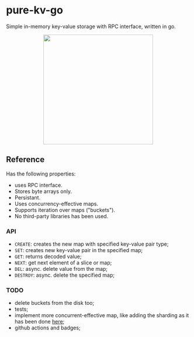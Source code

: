 # pure-kv-go  
Simple in-memory key-value storage with RPC interface, written in go.  

<p align="center"> <img src="https://github.com/gasparian/pure-kv-go/blob/main/pics/logo.jpg" height=300/> </p>  

## Reference  
Has the following properties:  
 * uses RPC interface.  
 * Stores byte arrays only.  
 * Persistant.  
 * Uses concurrency-effective maps.  
 * Supports iteration over maps ("buckets").  
 * No third-party libraries has been used.  

### API  
 - `CREATE`: creates the new map with specified key-value pair type;  
 - `SET`: creates new key-value pair in the specified map;  
 - `GET`: returns decoded value;  
 - `NEXT`: get next element of a slice or map;  
 - `DEL`: async. delete value from the map;  
 - `DESTROY`: async. delete the specified map;  

### TODO  
 - delete buckets from the disk too;  
 - tests;  
 - implement more concurrent-effective map, like adding the sharding as it has been done [here](https://github.com/orcaman/concurrent-map);  
 - github actions and badges;  
